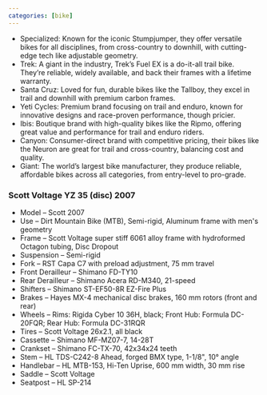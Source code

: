 ```yaml
---
categories: [bike]
---
```


* Specialized: Known for the iconic Stumpjumper, they offer versatile bikes for all disciplines, from cross-country to downhill, with cutting-edge tech like adjustable geometry.
* Trek: A giant in the industry, Trek’s Fuel EX is a do-it-all trail bike. They’re reliable, widely available, and back their frames with a lifetime warranty.
* Santa Cruz: Loved for fun, durable bikes like the Tallboy, they excel in trail and downhill with premium carbon frames.
* Yeti Cycles: Premium brand focusing on trail and enduro, known for innovative designs and race-proven performance, though pricier.
* Ibis: Boutique brand with high-quality bikes like the Ripmo, offering great value and performance for trail and enduro riders.
* Canyon: Consumer-direct brand with competitive pricing, their bikes like the Neuron are great for trail and cross-country, balancing cost and quality.
* Giant: The world’s largest bike manufacturer, they produce reliable, affordable bikes across all categories, from entry-level to pro-grade.

### Scott Voltage YZ 35 (disc) 2007
* Model – Scott 2007  
* Use – Dirt Mountain Bike (MTB), Semi-rigid, Aluminum frame with men's geometry
* Frame – Scott Voltage super stiff 6061 alloy frame with hydroformed Octagon tubing, Disc Dropout  
* Suspension – Semi-rigid  
* Fork – RST Capa C7 with preload adjustment, 75 mm travel  
* Front Derailleur – Shimano FD-TY10  
* Rear Derailleur – Shimano Acera RD-M340, 21-speed  
* Shifters – Shimano ST-EF50-8R EZ-Fire Plus  
* Brakes – Hayes MX-4 mechanical disc brakes, 160 mm rotors (front and rear)  
* Wheels – Rims: Rigida Cyber 10 36H, black; Front Hub: Formula DC-20FQR; Rear Hub: Formula DC-31RQR  
* Tires – Scott Voltage 26x2.1, all black  
* Cassette – Shimano MF-MZ07-7, 14-28T  
* Crankset – Shimano FC-TX-70, 42x34x24 teeth  
* Stem – HL TDS-C242-8 Ahead, forged BMX type, 1-1/8", 10° angle  
* Handlebar – HL MTB-153, Hi-Ten Uprise, 600 mm width, 30 mm rise  
* Saddle – Scott Voltage  
* Seatpost – HL SP-214
